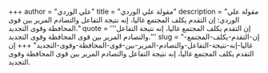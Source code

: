 +++
author = "علي الوردي"
title = "مقولة علي الوردي"
description = "مقولة علي الوردي: إن التقدم يكلف المجتمع غاليا، إنه نتيجة التفاعل والتصادم المرير بين قوى المحافظة وقوى التجديد."
quote = '''إن التقدم يكلف المجتمع غاليا، إنه نتيجة التفاعل والتصادم المرير بين قوى المحافظة وقوى التجديد.''' 
slug = "إن-التقدم-يكلف-المجتمع-غاليا-إنه-نتيجة-التفاعل-والتصادم-المرير-بين-قوى-المحافظة-وقوى-التجديد"
+++
إن التقدم يكلف المجتمع غاليا، إنه نتيجة التفاعل والتصادم المرير بين قوى المحافظة وقوى التجديد.
